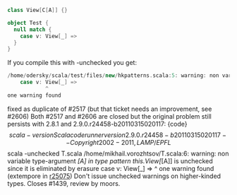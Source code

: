 ```scala
class View[C[A]] {}

object Test {
  null match {
    case v: View[_] =>
  }
}
```
If you compile this with -unchecked you get:
```scala
/home/odersky/scala/test/files/new/hkpatterns.scala:5: warning: non variable type-argument _[A] in type pattern is unchecked since it is eliminated by erasure
    case v: View[_] =>
            ^
one warning found
```
fixed as duplicate of #2517 (but that ticket needs an improvement, see #2606)
Both #2517 and #2606 are closed but the original problem still persists with 2.8.1 and 2.9.0.r24458-b20110315020117:
{code}
$$ scala -version
Scala code runner version 2.9.0.r24458-b20110315020117 -- Copyright 2002-2011, LAMP/EPFL
$$ scala -unchecked T.scala
/home/mikhail.vorozhtsov/T.scala:6: warning: non variable type-argument _[A] in type pattern this.View[_[A]] is unchecked since it is eliminated by erasure
    case v: View[_] =>
            ^
one warning found
(extempore in [r25075](https://codereview.scala-lang.org/fisheye/changelog/scala-svn?cs=25075)) Don't issue unchecked warnings on higher-kinded types.
Closes #1439, review by moors.
